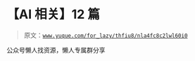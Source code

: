 # 【AI 相关】12 篇

> 原文：[`www.yuque.com/for_lazy/thfiu8/nla4fc8c2lwl60i0`](https://www.yuque.com/for_lazy/thfiu8/nla4fc8c2lwl60i0)

公众号懒人找资源，懒人专属群分享